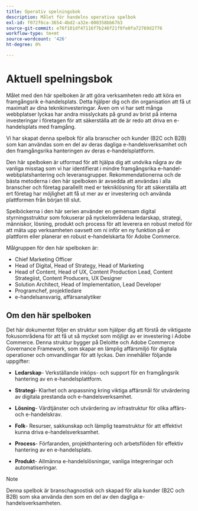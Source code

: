 ```yaml
---
title: Operativ spelningsbok
description: Målet för handelns operativa spelbok
exl-id: f072f6ca-3654-4bd2-a32e-000358bb67b3
source-git-commit: e76f101df47116f7b246f21f0fe0fa72769d2776
workflow-type: tm+mt
source-wordcount: '426'
ht-degree: 0%

---
```


# Aktuell spelningsbok

Målet med den här spelboken är att göra verksamheten redo att köra en framgångsrik e-handelsplats. Detta hjälper dig och din organisation att få ut maximalt av dina teknikinvesteringar. Även om vi har sett många webbplatser lyckas har andra misslyckats på grund av brist på interna investeringar i företagen för att säkerställa att de är redo att driva en e-handelsplats med framgång.

Vi har skapat denna spelbok för alla branscher och kunder (B2C och B2B) som kan användas som en del av deras dagliga e-handelsverksamhet och den framgångsrika hanteringen av deras e-handelsplattform.

Den här spelboken är utformad för att hjälpa dig att undvika några av de vanliga misstag som vi har identifierat i mindre framgångsrika e-handel-webbplatshantering och leveransgrupper. Rekommendationerna och de bästa metoderna i den här spelboken är avsedda att användas i alla branscher och företag parallellt med er tekniklösning för att säkerställa att ert företag har möjlighet att få ut mer av er investering och använda plattformen från början till slut.

Spelböckerna i den här serien använder en gemensam digital styrningsstruktur som fokuserar på nyckelområdena ledarskap, strategi, människor, lösning, produkt och process för att leverera en robust metod för att mäta upp verksamheten oavsett om ni inför en ny funktion på er plattform eller planerar en robust e-handelskarta för Adobe Commerce.

Målgruppen för den här spelboken är:

- Chief Marketing Officer
- Head of Digital, Head of Strategy, Head of Marketing
- Head of Content, Head of UX, Content Production Lead, Content Strategiist, Content Producers, UX Designer
- Solution Architect, Head of Implementation, Lead Developer
- Programchef, projektledare
- e-handelsansvarig, affärsanalytiker

## Om den här spelboken

Det här dokumentet följer en struktur som hjälper dig att förstå de viktigaste fokusområdena för att få ut så mycket som möjligt av er investering i Adobe Commerce. Denna struktur bygger på Deloitte och Adobe Commerce Governance Framework, som skapar en lämplig affärsmiljö för digitala operationer och omvandlingar för att lyckas. Den innehåller följande uppgifter:

- **Ledarskap**- Verkställande inköps- och support för en framgångsrik hantering av en e-handelsplattform.

- **Strategi**- Klarhet och anpassning kring viktiga affärsmål för utvärdering av digitala prestanda och e-handelsverksamhet.

- **Lösning**- Värdtjänster och utvärdering av infrastruktur för olika affärs- och e-handelskrav.

- **Folk**- Resurser, sakkunskap och lämplig teamstruktur för att effektivt kunna driva e-handelsverksamhet.

- **Process**- Förfaranden, projekthantering och arbetsflöden för effektiv hantering av en e-handelsplats.

- **Produkt**- Allmänna e-handelslösningar, vanliga integreringar och automatiseringar.

>[!NOTE]
>
>Denna spelbok är branschagnostisk och skapad för alla kunder (B2C och B2B) som ska använda den som en del av den dagliga e-handelsverksamheten.
